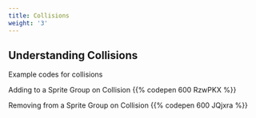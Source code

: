 ```yaml
---
title: Collisions
weight: '3'
---
```

## Understanding Collisions

Example codes for collisions

Adding to a Sprite Group on Collision
{{% codepen 600 RzwPKX %}}

Removing from a Sprite Group on Collision
{{% codepen 600 JQjxra %}}
